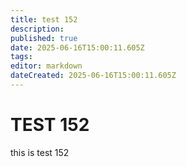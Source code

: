 ```yaml
---
title: test 152
description: 
published: true
date: 2025-06-16T15:00:11.605Z
tags: 
editor: markdown
dateCreated: 2025-06-16T15:00:11.605Z
---
```


# TEST 152
this is test 152
